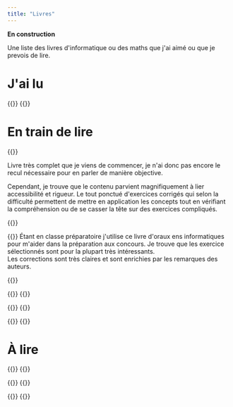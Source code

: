 ```yaml
---
title: "Livres"
---
```



**En construction**

Une liste des livres d'informatique ou des maths que j'ai aimé ou que je prevois de lire.

# J'ai lu

{{<book src="types_and_programming.jpg" title="***Types and Programming Languages*** par [Benjamin C. Pierce](https://www.cis.upenn.edu/~bcpierce/)">}}
{{</book>}}


# En train de lire
{{<book src="calculabilite.jpg" title="***Calculabilité*** par [Benoît Monin](https://www.lacl.fr/~benoit.monin/) et [Ludovic Patey](https://ludovicpatey.com/)">}}

Livre très complet que je viens de commencer, je n'ai donc pas encore le recul nécessaire pour en parler de manière objective.

Cependant, je trouve que le contenu parvient magnifiquement à lier accessibilité et rigueur. Le tout ponctué d'exercices corrigés qui selon la difficulté permettent de mettre en application les concepts tout en vérifiant la compréhension ou de se casser la tête sur des exercices compliqués.


{{</book>}}


{{<book src="les_clefs.jpg" title="***Les clefs pour l'info*** par Ismael Belghiti, [Roger Mansuy](https://www.rogermansuy.fr/) et [Jill-Jênn Vie](https://jjv.ie/)">}}
Étant en classe préparatoire j'utilise ce livre d'oraux ens informatiques pour m'aider dans la préparation aux concours. Je trouve que les exercice sélectionnés sont pour la plupart très intéressants. <br>
Les corrections sont très claires et sont enrichies par les remarques des auteurs.

{{</book>}}

{{<book src="functional_data.jpg" title="***Purely Functional Data Structures*** par [Chris Okasaki](https://scholar.google.com/citations?user=kFuAy9wAAAAJ)">}}
{{</book>}}

{{<book src="point_aveugle.jpg" title="***Le Point Aveugle*** par [Jean-Yves Girard](https://girard.perso.math.cnrs.fr/Accueil.html)">}}
{{</book>}}

{{<book src="cormen.jpg" title="***Algorithmique*** par [Thomas H. Cormen](https://www.cs.dartmouth.edu/~thc/), [Charles E. Leiserson](https://people.csail.mit.edu/cel/), [Ronald L. Rivest](http://people.csail.mit.edu/rivest/) et [Clifford Stein](https://www.columbia.edu/~cs2035/)">}}
{{</book>}}

# À lire

{{<book src="categories.jpg" title="***Categories for the Working Mathematician*** par Saunders Mac Lane">}}
{{</book>}}

{{<book src="topoi.jpg" title="***Topoi*** par [Robert Goldblatt](https://homepages.ecs.vuw.ac.nz/~rob/)">}}
{{</book>}}

{{<book src="strings.jpg" title="***Algorithms on Strings, Trees, and Sequences*** par [Dan Gusfield](https://csiflabs.cs.ucdavis.edu/~gusfield/)">}}
{{</book>}}

